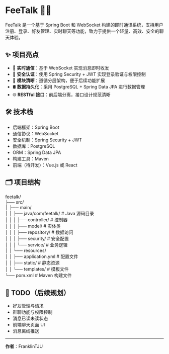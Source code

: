 # FeeTalk 🍑💬

FeeTalk 是一个基于 Spring Boot 和 WebSocket 构建的即时通讯系统，支持用户注册、登录、好友管理、实时聊天等功能，致力于提供一个轻量、高效、安全的聊天体验。

## ✨ 项目亮点

- 🚀 **实时通信**：基于 WebSocket 实现消息即时收发
- 🔐 **安全认证**：使用 Spring Security + JWT 实现登录验证与权限控制
- 🧩 **模块清晰**：遵循分层架构，便于后续功能扩展
- 🛢 **数据持久化**：采用 PostgreSQL + Spring Data JPA 进行数据管理
- 🌐 **RESTful 接口**：前后端分离，接口设计规范清晰

## 🛠 技术栈

- 后端框架：Spring Boot  
- 通信协议：WebSocket  
- 安全机制：Spring Security + JWT  
- 数据库：PostgreSQL  
- ORM：Spring Data JPA  
- 构建工具：Maven  
- 前端（待开发）：Vue.js 或 React

## 🗂 项目结构

feetalk/  
├── src/  
│ ├── main/  
│ │ ├── java/com/feetalk/ # Java 源码目录  
│ │ │ ├── controller/ # 控制器  
│ │ │ ├── model/ # 实体类  
│ │ │ ├── repository/ # 数据访问  
│ │ │ ├── security/ # 安全配置  
│ │ │ └── service/ # 业务逻辑  
│ │ └── resources/  
│ │ ├── application.yml # 配置文件  
│ │ ├── static/ # 静态资源  
│ │ └── templates/ # 模板文件  
└── pom.xml # Maven 构建文件  
  
## 📌 TODO（后续规划）

- 好友管理与请求  
- 群聊功能与权限控制  
- 消息已读未读状态  
- 前端聊天页面 UI  
- 消息离线推送  


---

**作者**：FranklinTJU  
